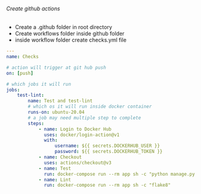 ###### Create github actions

-   Create a .github folder in root directory
-   Create workflows folder inside github folder
-   inside workflow folder create checks.yml file

```yml
---
name: Checks

# action will trigger at git hub push
on: [push]

# which jobs it will run
jobs:
    test-lint:
        name: Test and test-lint
        # which os it will run inside docker container
        runs-on: ubuntu-20.04
        # a job may need multiple step to complete
        steps:
            - name: Login to Docker Hub
              uses: docker/login-action@v1
              with:
                  username: ${{ secrets.DOCKERHUB_USER }}
                  password: ${{ secrets.DOCKERHUB_TOKEN }}
            - name: Checkout
              uses: actions/checkout@v3
            - name: Test
              run: docker-compose run --rm app sh -c "python manage.py test"
            - name: Lint
              run: docker-compose run --rm app sh -c "flake8"
```
